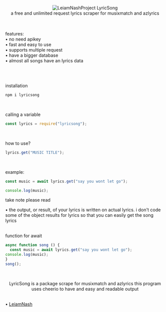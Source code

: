 <p align="center">
  
<img src="https://i.imgur.com/6J2amlX.jpg" alt="LeiamNashProject">
  LyricSong <br> a free and unlimited request lyrics scraper for musixmatch and azlyrics </p>

  <br> <br> features:<br>• no need apikey<br>• fast and easy to use<br>• supports multiple request<br>• have a bigger database<br>• almost all songs have an lyrics data

  <br> <br>

installation
```js
npm i lyricsong
```

<br>
  
calling a variable
```js
const lyrics = require("lyricsong");
```

<br>

how to use?
```js
lyrics.get("MUSIC TITLE");
```

<br>

example:
```js
const music = await lyrics.get("say you wont let go");

console.log(music);

```
take note please read
<br>

• the output, or result, of your lyrics is written on actual lyrics. i don't code some of the object results for lyrics so that you can easily get the song lyrics
<br><br>

function for await
```js
async function song () {
  const music = await lyrics.get("say you wont let go");
console.log(music);
}
song();
```

<br>
<p align="center">
LyricSong is a package scrape for musixmatch and azlyrics this program uses cheerio to have and easy and readable output
  </p>


<br> • [LeiamNash](https://www.facebook.com/LeiamNashRebrth)
